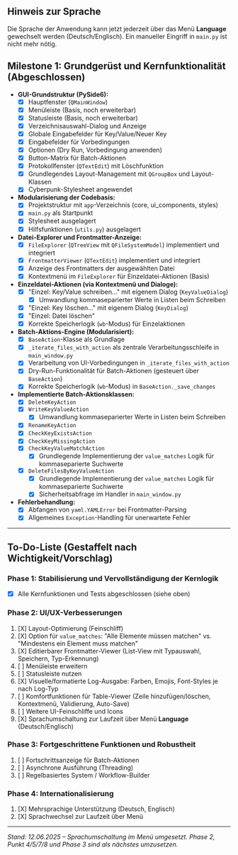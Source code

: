 ## Hinweis zur Sprache

Die Sprache der Anwendung kann jetzt jederzeit über das Menü **Language** gewechselt werden (Deutsch/Englisch). Ein manueller Eingriff in `main.py` ist nicht mehr nötig.

## Milestone 1: Grundgerüst und Kernfunktionalität (Abgeschlossen)

* **GUI-Grundstruktur (PySide6):**
  * [X] Hauptfenster (`QMainWindow`)
  * [X] Menüleiste (Basis, noch erweiterbar)
  * [X] Statusleiste (Basis, noch erweiterbar)
  * [X] Verzeichnisauswahl-Dialog und Anzeige
  * [X] Globale Eingabefelder für Key/Value/Neuer Key
  * [X] Eingabefelder für Vorbedingungen
  * [X] Optionen (Dry Run, Vorbedingung anwenden)
  * [X] Button-Matrix für Batch-Aktionen
  * [X] Protokollfenster (`QTextEdit`) mit Löschfunktion
  * [X] Grundlegendes Layout-Management mit `QGroupBox` und Layout-Klassen
  * [X] Cyberpunk-Stylesheet angewendet
* **Modularisierung der Codebasis:**
  * [X] Projektstruktur mit `app`-Verzeichnis (core, ui_components, styles)
  * [X] `main.py` als Startpunkt
  * [X] Stylesheet ausgelagert
  * [X] Hilfsfunktionen (`utils.py`) ausgelagert
* **Datei-Explorer und Frontmatter-Anzeige:**
  * [X] `FileExplorer` (`QTreeView` mit `QFileSystemModel`) implementiert und integriert
  * [X] `FrontmatterViewer` (`QTextEdit`) implementiert und integriert
  * [X] Anzeige des Frontmatters der ausgewählten Datei
  * [X] Kontextmenü im `FileExplorer` für Einzeldatei-Aktionen (Basis)
* **Einzeldatei-Aktionen (via Kontextmenü und Dialoge):**
  * [X] "Einzel: Key/Value schreiben..." mit eigenem Dialog (`KeyValueDialog`)
    * [X] Umwandlung kommaseparierter Werte in Listen beim Schreiben
  * [X] "Einzel: Key löschen..." mit eigenem Dialog (`KeyDialog`)
  * [X] "Einzel: Datei löschen"
  * [X] Korrekte Speicherlogik (`wb`-Modus) für Einzelaktionen
* **Batch-Aktions-Engine (Modularisiert):**
  * [X] `BaseAction`-Klasse als Grundlage
  * [X] `_iterate_files_with_action` als zentrale Verarbeitungsschleife in `main_window.py`
  * [X] Verarbeitung von UI-Vorbedingungen in `_iterate_files_with_action`
  * [X] Dry-Run-Funktionalität für Batch-Aktionen (gesteuert über `BaseAction`)
  * [X] Korrekte Speicherlogik (`wb`-Modus) in `BaseAction._save_changes`
* **Implementierte Batch-Aktionsklassen:**
  * [X] `DeleteKeyAction`
  * [X] `WriteKeyValueAction`
    * [X] Umwandlung kommaseparierter Werte in Listen beim Schreiben
  * [X] `RenameKeyAction`
  * [X] `CheckKeyExistsAction`
  * [X] `CheckKeyMissingAction`
  * [X] `CheckKeyValueMatchAction`
    * [X] Grundlegende Implementierung der `value_matches` Logik für kommaseparierte Suchwerte
  * [X] `DeleteFilesByKeyValueAction`
    * [X] Grundlegende Implementierung der `value_matches` Logik für kommaseparierte Suchwerte
    * [X] Sicherheitsabfrage im Handler in `main_window.py`
* **Fehlerbehandlung:**
  * [X] Abfangen von `yaml.YAMLError` bei Frontmatter-Parsing
  * [X] Allgemeines `Exception`-Handling für unerwartete Fehler

---

## To-Do-Liste (Gestaffelt nach Wichtigkeit/Vorschlag)

### Phase 1: Stabilisierung und Vervollständigung der Kernlogik

* [X] Alle Kernfunktionen und Tests abgeschlossen (siehe oben)

### Phase 2: UI/UX-Verbesserungen

1. [X] Layout-Optimierung (Feinschliff)
2. [X] Option für `value_matches`: "Alle Elemente müssen matchen" vs. "Mindestens ein Element muss matchen"
3. [X] Editierbarer Frontmatter-Viewer (List-View mit Typauswahl, Speichern, Typ-Erkennung)
4. [ ] Menüleiste erweitern
5. [ ] Statusleiste nutzen
6. [X] Visuelle/formatierte Log-Ausgabe: Farben, Emojis, Font-Styles je nach Log-Typ
7. [ ] Komfortfunktionen für Table-Viewer (Zeile hinzufügen/löschen, Kontextmenü, Validierung, Auto-Save)
8. [ ] Weitere UI-Feinschliffe und Icons
9. [X] Sprachumschaltung zur Laufzeit über Menü **Language** (Deutsch/Englisch)

### Phase 3: Fortgeschrittene Funktionen und Robustheit

1. [ ] Fortschrittsanzeige für Batch-Aktionen
2. [ ] Asynchrone Ausführung (Threading)
3. [ ] Regelbasiertes System / Workflow-Builder

### Phase 4: Internationalisierung
1. [X] Mehrsprachige Unterstützung (Deutsch, Englisch)
2. [X] Sprachwechsel zur Laufzeit über Menü

---

*Stand: 12.06.2025 – Sprachumschaltung im Menü umgesetzt. Phase 2, Punkt 4/5/7/8 und Phase 3 sind als nächstes umzusetzen.*
